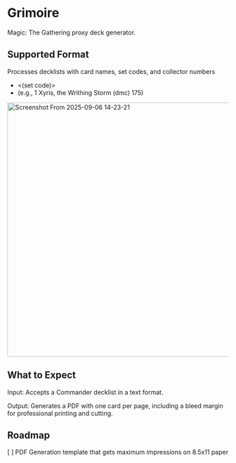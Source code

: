 # Grimoire
Magic: The Gathering proxy deck generator.

## Supported Format
Processes decklists with card names, set codes, and collector numbers
- <quantity> <card name> <(set code)> <collector number> 
- (e.g., 1 Xyris, the Writhing Storm (dmc) 175)
<img width="888" height="578" alt="Screenshot From 2025-09-06 14-23-21" src="https://github.com/user-attachments/assets/e5b9a0bd-7742-42e1-aaf5-8d86fbed183d" />


## What to Expect
Input: Accepts a Commander decklist in a text format.

Output: Generates a PDF with one card per page, including a bleed margin for professional printing and cutting.

## Roadmap
[ ] PDF Generation template that gets maximum impressions on 8.5x11 paper
